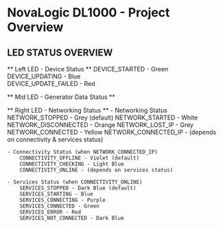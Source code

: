 # NovaLogic DL1000 - Project Overview

## LED STATUS OVERVIEW

** Left LED - Device Status **
        DEVICE_STARTED - Green
        DEVICE_UPDATING - Blue  
        DEVICE_UPDATE_FAILED - Red

** Mid LED - Generator Data Status **

** Right LED - Networking Status **
    - Networking Status
        NETWORK_STOPPED - Grey (default)
        NETWORK_STARTED - White
        NETWORK_DISCONNECTED - Orange
        NETWORK_LOST_IP - Grey
        NETWORK_CONNECTED - Yellow
        NETWORK_CONNECTED_IP - (depends on connectivity & services status)

    - Connectivity Status (when NETWORK_CONNECTED_IP)
        CONNECTIVITY_OFFLINE - Violet (default)
        CONNECTIVITY_CHECKING - Light Blue
        CONNECTIVITY_ONLINE - (depends on services status)

    - Services Status (when CONNECTIVITY_ONLINE)
        SERVICES_STOPPED - Dark Blue (default)
        SERVICES_STARTING - Blue
        SERVICES_CONNECTING - Purple
        SERVICES_CONNECTED - Green
        SERVICES_ERROR - Red
        SERVICES_NOT_CONNECTED - Dark Blue
